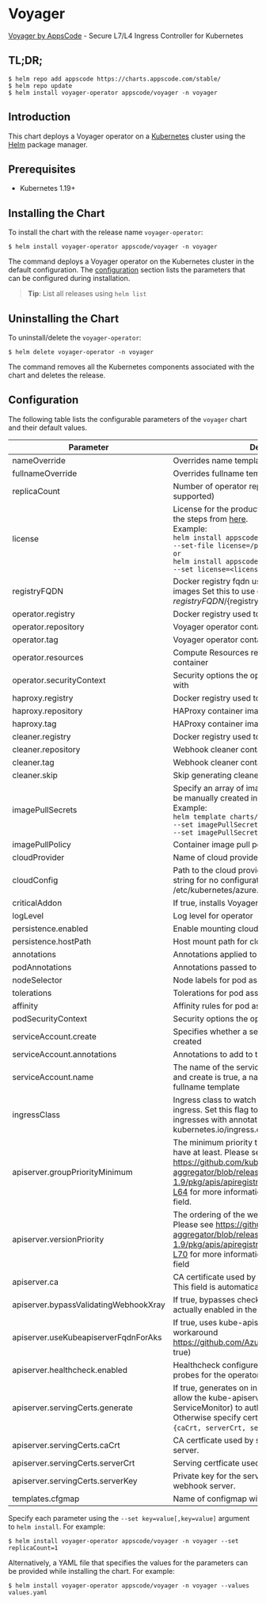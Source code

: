 # Voyager

[Voyager by AppsCode](https://github.com/voyagermesh) - Secure L7/L4 Ingress Controller for Kubernetes

## TL;DR;

```console
$ helm repo add appscode https://charts.appscode.com/stable/
$ helm repo update
$ helm install voyager-operator appscode/voyager -n voyager
```

## Introduction

This chart deploys a Voyager operator on a [Kubernetes](http://kubernetes.io) cluster using the [Helm](https://helm.sh) package manager.

## Prerequisites

- Kubernetes 1.19+

## Installing the Chart

To install the chart with the release name `voyager-operator`:

```console
$ helm install voyager-operator appscode/voyager -n voyager
```

The command deploys a Voyager operator on the Kubernetes cluster in the default configuration. The [configuration](#configuration) section lists the parameters that can be configured during installation.

> **Tip**: List all releases using `helm list`

## Uninstalling the Chart

To uninstall/delete the `voyager-operator`:

```console
$ helm delete voyager-operator -n voyager
```

The command removes all the Kubernetes components associated with the chart and deletes the release.

## Configuration

The following table lists the configurable parameters of the `voyager` chart and their default values.

|               Parameter               |                                                                                                                                                                     Description                                                                                                                                                                     |               Default               |
|---------------------------------------|-----------------------------------------------------------------------------------------------------------------------------------------------------------------------------------------------------------------------------------------------------------------------------------------------------------------------------------------------------|-------------------------------------|
| nameOverride                          | Overrides name template                                                                                                                                                                                                                                                                                                                             | `""`                                |
| fullnameOverride                      | Overrides fullname template                                                                                                                                                                                                                                                                                                                         | `""`                                |
| replicaCount                          | Number of operator replicas to create (only 1 is supported)                                                                                                                                                                                                                                                                                         | `1`                                 |
| license                               | License for the product. Get a license by following the steps from [here](https://voyagermesh.com/docs/latest/setup/install#get-a-trial-license). <br> Example: <br> `helm install appscode/voyager \` <br> `--set-file license=/path/to/license/file` <br> `or` <br> `helm install appscode/voyager \` <br> `--set license=<license file content>` | `""`                                |
| registryFQDN                          | Docker registry fqdn used to pull KubeDB related images Set this to use docker registry hosted at ${registryFQDN}/${registry}/${image}                                                                                                                                                                                                              | `""`                                |
| operator.registry                     | Docker registry used to pull Voyager operator image                                                                                                                                                                                                                                                                                                 | `appscode`                          |
| operator.repository                   | Voyager operator container image                                                                                                                                                                                                                                                                                                                    | `voyager`                           |
| operator.tag                          | Voyager operator container image tag                                                                                                                                                                                                                                                                                                                | `v14.0.0`                           |
| operator.resources                    | Compute Resources required by the operator container                                                                                                                                                                                                                                                                                                | `{}`                                |
| operator.securityContext              | Security options the operator container should run with                                                                                                                                                                                                                                                                                             | `{}`                                |
| haproxy.registry                      | Docker registry used to pull HAProxy image                                                                                                                                                                                                                                                                                                          | `appscode`                          |
| haproxy.repository                    | HAProxy container image                                                                                                                                                                                                                                                                                                                             | `haproxy`                           |
| haproxy.tag                           | HAProxy container image tag                                                                                                                                                                                                                                                                                                                         | `2.5.0-alpine`                      |
| cleaner.registry                      | Docker registry used to pull Webhook cleaner image                                                                                                                                                                                                                                                                                                  | `appscode`                          |
| cleaner.repository                    | Webhook cleaner container image                                                                                                                                                                                                                                                                                                                     | `kubectl`                           |
| cleaner.tag                           | Webhook cleaner container image tag                                                                                                                                                                                                                                                                                                                 | `v1.22`                             |
| cleaner.skip                          | Skip generating cleaner YAML                                                                                                                                                                                                                                                                                                                        | `false`                             |
| imagePullSecrets                      | Specify an array of imagePullSecrets. Secrets must be manually created in the namespace. <br> Example: <br> `helm template charts/Voyager \` <br> `--set imagePullSecrets[0].name=sec0 \` <br> `--set imagePullSecrets[1].name=sec1`                                                                                                                | `[]`                                |
| imagePullPolicy                       | Container image pull policy                                                                                                                                                                                                                                                                                                                         | `IfNotPresent`                      |
| cloudProvider                         | Name of cloud provider                                                                                                                                                                                                                                                                                                                              | ``                                  |
| cloudConfig                           | Path to the cloud provider configuration file. Empty string for no configuration file. For azure use /etc/kubernetes/azure.json                                                                                                                                                                                                                     | `''`                                |
| criticalAddon                         | If true, installs Voyager operator as critical addon                                                                                                                                                                                                                                                                                                | `false`                             |
| logLevel                              | Log level for operator                                                                                                                                                                                                                                                                                                                              | `3`                                 |
| persistence.enabled                   | Enable mounting cloud config                                                                                                                                                                                                                                                                                                                        | `false`                             |
| persistence.hostPath                  | Host mount path for cloud config                                                                                                                                                                                                                                                                                                                    | `/etc/kubernetes`                   |
| annotations                           | Annotations applied to operator deployment                                                                                                                                                                                                                                                                                                          | `{}`                                |
| podAnnotations                        | Annotations passed to operator pod(s).                                                                                                                                                                                                                                                                                                              | `{}`                                |
| nodeSelector                          | Node labels for pod assignment                                                                                                                                                                                                                                                                                                                      | `{"beta.kubernetes.io/os":"linux"}` |
| tolerations                           | Tolerations for pod assignment                                                                                                                                                                                                                                                                                                                      | `[]`                                |
| affinity                              | Affinity rules for pod assignment                                                                                                                                                                                                                                                                                                                   | `{}`                                |
| podSecurityContext                    | Security options the operator pod should run with.                                                                                                                                                                                                                                                                                                  | `{"fsGroup":65535}`                 |
| serviceAccount.create                 | Specifies whether a service account should be created                                                                                                                                                                                                                                                                                               | `true`                              |
| serviceAccount.annotations            | Annotations to add to the service account                                                                                                                                                                                                                                                                                                           | `{}`                                |
| serviceAccount.name                   | The name of the service account to use. If not set and create is true, a name is generated using the fullname template                                                                                                                                                                                                                              | ``                                  |
| ingressClass                          | Ingress class to watch for. If empty, it handles all ingress. Set this flag to 'voyager' to handle only ingresses with annotation kubernetes.io/ingress.class=voyager.                                                                                                                                                                              | ``                                  |
| apiserver.groupPriorityMinimum        | The minimum priority the webhook api group should have at least. Please see https://github.com/kubernetes/kube-aggregator/blob/release-1.9/pkg/apis/apiregistration/v1beta1/types.go#L58-L64 for more information on proper values of this field.                                                                                                   | `10000`                             |
| apiserver.versionPriority             | The ordering of the webhook api inside of the group. Please see https://github.com/kubernetes/kube-aggregator/blob/release-1.9/pkg/apis/apiregistration/v1beta1/types.go#L66-L70 for more information on proper values of this field                                                                                                                | `15`                                |
| apiserver.ca                          | CA certificate used by the Kubernetes api server. This field is automatically assigned by the operator.                                                                                                                                                                                                                                             | `not-ca-cert`                       |
| apiserver.bypassValidatingWebhookXray | If true, bypasses checks that validating webhook is actually enabled in the Kubernetes cluster.                                                                                                                                                                                                                                                     | `false`                             |
| apiserver.useKubeapiserverFqdnForAks  | If true, uses kube-apiserver FQDN for AKS cluster to workaround https://github.com/Azure/AKS/issues/522 (default true)                                                                                                                                                                                                                              | `true`                              |
| apiserver.healthcheck.enabled         | Healthcheck configures the readiness and liveliness probes for the operator pod.                                                                                                                                                                                                                                                                    | `false`                             |
| apiserver.servingCerts.generate       | If true, generates on install/upgrade the certs that allow the kube-apiserver (and potentially ServiceMonitor) to authenticate operators pods. Otherwise specify certs in `apiserver.servingCerts.{caCrt, serverCrt, serverKey}`.                                                                                                                   | `true`                              |
| apiserver.servingCerts.caCrt          | CA certficate used by serving certificate of webhook server.                                                                                                                                                                                                                                                                                        | `""`                                |
| apiserver.servingCerts.serverCrt      | Serving certficate used by webhook server.                                                                                                                                                                                                                                                                                                          | `""`                                |
| apiserver.servingCerts.serverKey      | Private key for the serving certificate used by webhook server.                                                                                                                                                                                                                                                                                     | `""`                                |
| templates.cfgmap                      | Name of configmap with custom templates                                                                                                                                                                                                                                                                                                             | ``                                  |


Specify each parameter using the `--set key=value[,key=value]` argument to `helm install`. For example:

```console
$ helm install voyager-operator appscode/voyager -n voyager --set replicaCount=1
```

Alternatively, a YAML file that specifies the values for the parameters can be provided while
installing the chart. For example:

```console
$ helm install voyager-operator appscode/voyager -n voyager --values values.yaml
```
